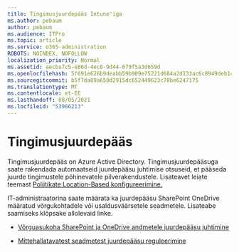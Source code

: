 ```yaml
---
title: Tingimusjuurdepääs Intune'iga
ms.author: pebaum
author: pebaum
ms.audience: ITPro
ms.topic: article
ms.service: o365-administration
ROBOTS: NOINDEX, NOFOLLOW
localization_priority: Normal
ms.assetid: aecba7c5-e86d-4ec8-9d44-679f5a3d659d
ms.openlocfilehash: 5f691e626b9deabb59b909e75221d684a2d133ac6c8949deb148b5646c0d117c
ms.sourcegitcommit: b5f7da89a650d2915dc652449623c78be6247175
ms.translationtype: MT
ms.contentlocale: et-EE
ms.lasthandoff: 08/05/2021
ms.locfileid: "53966213"
---
```

# <a name="conditional-access"></a>Tingimusjuurdepääs

Tingimusjuurdepääs on Azure Active Directory. Tingimusjuurdepääsuga saate rakendada automaatseid juurdepääsu juhtimise otsuseid, et pääseda juurde tingimustele põhinevatele pilverakendustele. Lisateavet leiate teemast [Poliitikate Location-Based konfigureerimine.](https://docs.microsoft.com/azure/active-directory/conditional-access/overview)

IT-administraatorina saate määrata ka juurdepääsu SharePoint OneDrive määratud võrgukohtadele või usaldusväärsetele seadmetele. Lisateabe saamiseks klõpsake allolevaid linke.

- [Võrguasukoha SharePoint ja OneDrive andmetele juurdepääsu juhtimine](https://docs.microsoft.com/sharepoint/control-access-based-on-network-location)

- [Mittehallatavatest seadmetest juurdepääsu reguleerimine](https://docs.microsoft.com/sharepoint/control-access-from-unmanaged-devices)

